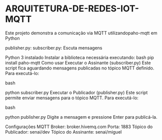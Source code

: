 # ARQUITETURA-DE-REDES-IOT-MQTT

Este projeto demonstra a comunicação via MQTT utilizandopaho-mqtt em Python

publisher.py:
subscriber.py: Escuta mensagens

Python 3 instalado
Instalar a biblioteca necessária executando:
bash
pip install paho-mqtt
 Como usar
Executar o Assinante (subscriber.py)
Este script fica aguardando mensagens publicadas no tópico MQTT definido. Para executá-lo:

bash

python subscriber.py
Executar o Publicador (publisher.py)
Este script permite enviar mensagens para o tópico MQTT. Para executá-lo:

bash

python publisher.py
Digite a mensagem e pressione Enter para publicá-la.

Configurações MQTT
Broker: broker.hivemq.com
Porta: 1883
Tópico do Publicador: senai/dev
Tópico do Assinante: senai/miguel
